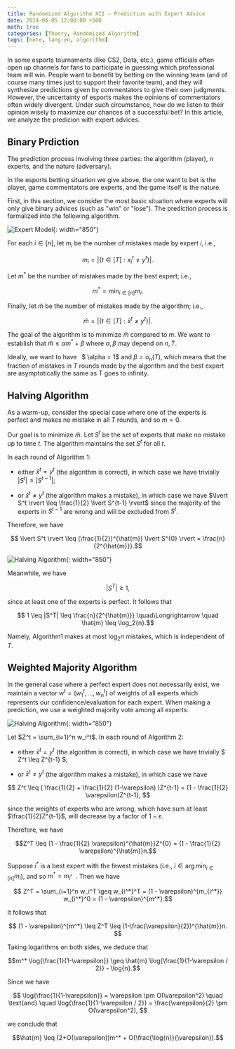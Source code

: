 ```yaml
---
title: Randomized Algorithm XII — Prediction with Expert Advice
date: 2024-06-05 12:00:00 +500
math: true
categories: [Theory, Randomized Algorithm]
tags: [note, lang-en, algorithm]
---
```


In some esports tournaments (like CS2, Dota, etc.), game officials often open up channels for fans to participate in guessing which professional team will win. People want to benefit by betting on the winning team (and of course many times just to support their favorite team), and they will synthesize predictions given by commentators to give their own judgments. However, the uncertainty of esports makes the opinions of commentators often widely divergent. Under such circumstance, how do we listen to their opinion wisely to maximize our chances of a successful bet? In this article, we analyze the predicion with expert advices. 

## Binary Prdiction

The prediction process involving three parties: the algorithm (player), $n$ experts, and the nature (adversary).

In the esports betting situation we give above, the one want to bet is the player, game commentators are experts, and the game itself is the nature.

First, in this section, we consider the most basic situation where experts will only give binary advices (such as "win" or "lose"). The prediction process is formalized into the following algorithm.

![Expert Model]({{site.url}}/assets/img/2024-05-12/alg18.png){: width="850"}

For each $i \in [n]$, let $m_i$ be the number of mistakes made by expert $i$, i.e.,

$$ m_i = | \{  t \in [T] : x_i^t \neq y^t \} |. $$

Let $m^*$ be the number of mistakes made by the best expert; i.e.,

$$ m^* = \min_{i \in [n]} m_i. $$

Finally, let $\hat{m}$ be the number of mistakes made by the algorithm; i.e.,

$$ \hat{m} = | \{  t \in [T] : \hat{x}^t \neq y^t \} |.$$

The goal of the algorithm is to minimize $\hat{m}$ compared to $m$. We want to establish that $\hat{m}\leq \alpha m^* + \beta$ where $\alpha, \beta$ may depend on $n,T$.

Ideally, we want to have  $ \alpha = 1$ and $ \beta = o_n(T)$, which means that the fraction of
mistakes in $T$ rounds made by the algorithm and the best expert are asymptotically the same as T goes to infinity.


## Halving Algorithm

As a warm-up, consider the special case where one of the experts is perfect and makes no mistake in all $T$ rounds, and so $m  = 0$. 

Our goal is to minimize $\hat{m}$. Let $S^t$ be the set of experts that make no mistake up to time $t$. The algorithm maintains the set $S^t$ for all $t$.

In each round of Algorithm 1:

- either $\hat{x}^t = y^t$ (the algorithm is correct), in which case we have trivially $\lvert S^t \rvert \leq \lvert S^{t-1} \rvert$;

- or $\hat{x}^t \neq y^t$ (the algorithm makes a mistake), in which case we have $\lvert S^t \rvert \leq \frac{1}{2} \lvert S^{t-1} \rvert$ since the majority of the experts in $S^{t-1}$ are wrong and will be excluded from $S^t$.

Therefore, we have 

$$ \lvert S^t \rvert \leq (\frac{1}{2})^{\hat{m}} \lvert S^{0} \rvert  =  \frac{n}{2^{\hat{m}}}.$$

![Halving Algorithm]({{site.url}}/assets/img/2024-05-12/alg19.png){: width="850"}

Meanwhile, we have

$$ |S^T| \geq 1 ,$$

since at least one of the experts is perfect. It follows that

$$ 1 \leq  |S^T| \leq  \frac{n}{2^{\hat{m}}} \quad\Longrightarrow \quad \hat{m} \leq \log_2{n}.$$

Namely, Algorithm1 makes at most $\log_2{n}$ mistakes, which is independent of $T$.


## Weighted Majority Algorithm

In the general case where a perfect expert does not necessarily exist, we maintain a vector $w^t = (w_1^t, ..., w_n^t)$ of weights of all experts which represents our confidence/evaluation for each expert. When making a prediction, we use a weighted majority vote among all experts.

![Halving Algorithm]({{site.url}}/assets/img/2024-05-12/alg20.png){: width="850"}

Let $Z^t = \sum_{i=1}^n w_i^t$. In each round of Algorithm 2:

- either $\hat{x}^t = y^t$ (the algorithm is correct), in which case we have trivially $ Z^t \leq  Z^{t-1} $;

- or $\hat{x}^t \neq y^t$ (the algorithm makes a mistake), in which case we have 

$$ Z^t \leq ( \frac{1}{2} + \frac{1}{2} (1-\varepsilon) )Z^{t-1} = (1 - \frac{1}{2} \varepsilon)Z^{t-1},  $$

since the weights of experts who are wrong, which have sum at least $\frac{1}{2}Z^{t-1}$, will decrease by a factor of $1-\varepsilon$.

Therefore, we have 

$$Z^T \leq (1 - \frac{1}{2} \varepsilon)^{\hat{m}}Z^{0} = (1 - \frac{1}{2} \varepsilon)^{\hat{m}}n.$$

Suppose $i^*$ is a best expert with the fewest mistakes (i.e., $i \in \arg \min_{i \in [n]} m_i$), and so $m^* = m_{i^*}$ . Then we have

$$ Z^T = \sum_{i=1}^n w_i^T \geq w_{i^*}^T = (1 - \varepsilon)^{m_{i^*}} w_{i^*}^0 = (1 - \varepsilon)^{m^*}.$$

It follows that

$$ (1 - \varepsilon)^{m^*} \leq Z^T \leq (1-\frac{\varepsilon}{2})^{\hat{m}}n. $$

Taking logarithms on both sides, we deduce that

$$m^* \log{\frac{1}{1-\varepsilon}} \geq \hat{m} \log{\frac{1}{1-\varepsilon / 2}} - \log{n}.$$

Since we have

$$ \log{\frac{1}{1-\varepsilon}} = \varepsilon \pm O(\varepsilon^2) \quad \text{and} \quad \log{\frac{1}{1-\varepsilon / 2}} = \frac{\varepsilon}{2} \pm O(\varepsilon^2), $$

we conclude that

$$\hat{m} \leq (2+O(\varepsilon))m^* + O(\frac{\log{n}}{\varepsilon}).$$